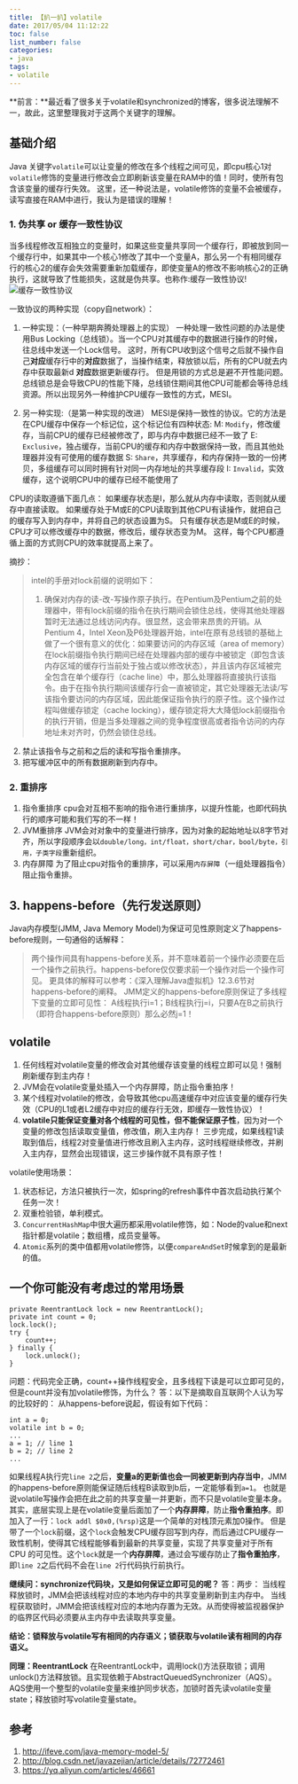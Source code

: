 ```yaml
---
title: 【扒一扒】volatile
date: 2017/05/04 11:12:22
toc: false
list_number: false
categories:
- java
tags:
- volatile
---
```


**前言：**最近看了很多关于volatile和synchronized的博客，很多说法理解不一，故此，这里整理我对于这两个关键字的理解。

## 基础介绍
Java 关键字`volatile`可以让变量的修改在多个线程之间可见，即cpu核心1对`volatile`修饰的变量进行修改会立即刷新该变量在RAM中的值！同时，使所有包含该变量的缓存行失效。
这里，还一种说法是，volatile修饰的变量不会被缓存，读写直接在RAM中进行，我认为是错误的理解！


### 1. 伪共享 or 缓存一致性协议
当多线程修改互相独立的变量时，如果这些变量共享同一个缓存行，即被放到同一个缓存行中，如果其中一个核心1修改了其中一个变量A，那么另一个有相同缓存行的核心2的缓存会失效需要重新加载缓存，即使变量A的修改不影响核心2的正确执行，这就导致了性能损失，这就是伪共享。也称作:缓存一致性协议!
![缓存一致性协议](/images/command.png)


一致协议的两种实现（copy自network）：
1. 一种实现：（一种早期奔腾处理器上的实现）
一种处理一致性问题的办法是使用Bus Locking（总线锁）。当一个CPU对其缓存中的数据进行操作的时候，往总线中发送一个Lock信号。
这时，所有CPU收到这个信号之后就不操作自己**对应**缓存行中的**对应**数据了，当操作结束，释放锁以后，所有的CPU就去内存中获取最新d **对应**数据更新缓存行。
但是用锁的方式总是避不开性能问题。总线锁总是会导致CPU的性能下降，总线锁住期间其他CPU可能都会等待总线资源。所以出现另外一种维护CPU缓存一致性的方式，MESI。

2. 另一种实现:（是第一种实现的改进）
MESI是保持一致性的协议。它的方法是在CPU缓存中保存一个标记位，这个标记位有四种状态:
M: `Modify`，修改缓存，当前CPU的缓存已经被修改了，即与内存中数据已经不一致了
E: `Exclusive`，独占缓存，当前CPU的缓存和内存中数据保持一致，而且其他处理器并没有可使用的缓存数据
S: `Share`，共享缓存，和内存保持一致的一份拷贝，多组缓存可以同时拥有针对同一内存地址的共享缓存段
I: `Invalid`，实效缓存，这个说明CPU中的缓存已经不能使用了

CPU的读取遵循下面几点：
如果缓存状态是I，那么就从内存中读取，否则就从缓存中直接读取。
如果缓存处于M或E的CPU读取到其他CPU有读操作，就把自己的缓存写入到内存中，并将自己的状态设置为S。
只有缓存状态是M或E的时候，CPU才可以修改缓存中的数据，修改后，缓存状态变为M。
这样，每个CPU都遵循上面的方式则CPU的效率就提高上来了。

摘抄：
> intel的手册对lock前缀的说明如下：
> 1. 确保对内存的读-改-写操作原子执行。在Pentium及Pentium之前的处理器中，带有lock前缀的指令在执行期间会锁住总线，使得其他处理器暂时无法通过总线访问内存。很显然，这会带来昂贵的开销。从Pentium 4，Intel Xeon及P6处理器开始，intel在原有总线锁的基础上做了一个很有意义的优化：如果要访问的内存区域（area of memory）在lock前缀指令执行期间已经在处理器内部的缓存中被锁定（即包含该内存区域的缓存行当前处于独占或以修改状态），并且该内存区域被完全包含在单个缓存行（cache line）中，那么处理器将直接执行该指令。由于在指令执行期间该缓存行会一直被锁定，其它处理器无法读/写该指令要访问的内存区域，因此能保证指令执行的原子性。这个操作过程叫做缓存锁定（cache locking），缓存锁定将大大降低lock前缀指令的执行开销，但是当多处理器之间的竞争程度很高或者指令访问的内存地址未对齐时，仍然会锁住总线。
2. 禁止该指令与之前和之后的读和写指令重排序。
3. 把写缓冲区中的所有数据刷新到内存中。

### 2. 重排序
1. 指令重排序
cpu会对互相不影响的指令进行重排序，以提升性能，也即代码执行的顺序可能和我们写的不一样！
2. JVM重排序
JVM会对对象中的变量进行排序，因为对象的起始地址以8字节对齐，所以字段顺序会以`double/long，int/float，short/char，bool/byte，引用，子类字段`重新组织。
3. 内存屏障
为了阻止cpu对指令的重排序，可以采用`内存屏障`（一组处理器指令）阻止指令重排。

## 3. happens-before（先行发送原则）
Java内存模型(JMM, Java Memory Model)为保证可见性原则定义了happens-before规则，一句通俗的话解释：
> 两个操作间具有happens-before关系，并不意味着前一个操作必须要在后一个操作之前执行。happens-before仅仅要求前一个操作对后一个操作可见。
更具体的解释可以参考：《深入理解Java虚拟机》12.3.6节对happens-before的阐释。
JMM定义的happens-before原则保证了多线程下变量的立即可见性：
A线程执行i=1；B线程执行j=i，只要A在B之前执行（即符合happens-before原则）那么必然j=1！

## volatile
1. 任何线程对volatile变量的修改会对其他缓存该变量的线程立即可以见！强制刷新缓存到主内存！
2. JVM会在volatile变量处插入一个内存屏障，防止指令重拍序！
3. 某个线程对volatile的修改，会导致其他cpu高速缓存中对应该变量的缓存行失效（CPU的L1或者L2缓存中对应的缓存行无效，即缓存一致性协议）！
4. **volatile只能保证变量对各个线程的可见性，但不能保证原子性**，因为对一个变量的修改包括读取变量值，修改值，刷入主内存！
三步完成，如果线程1读取到值后，线程2对变量值进行修改且刷入主内存，这时线程继续修改，并刷入主内存，显然会出现错误，这三步操作就不具有原子性！

volatile使用场景：
1. 状态标记，方法只被执行一次，如spring的refresh事件中首次启动执行某个任务一次！
2. 双重检验锁，单利模式。
3. `ConcurrentHashMap`中很大遍历都采用volatile修饰，如：Node的value和next指针都是volatile；数组槽，成员变量等。
4. `Atomic`系列的类中值都用volatile修饰，以便`compareAndSet`时候拿到的是最新的值。

## 一个你可能没有考虑过的常用场景
```
private ReentrantLock lock = new ReentrantLock();
private int count = 0;
lock.lock();
try {
    count++;
} finally {
    lock.unlock();
}
```
问题：代码完全正确，count++操作线程安全，且多线程下读是可以立即可见的，但是count并没有加volatile修饰，为什么？
答：以下是摘取自互联网个人认为写的比较好的：
从happens-before说起，假设有如下代码：
```
int a = 0;
volatile int b = 0;
...
a = 1; // line 1
b = 2; // line 2
...
```
如果线程A执行完`line 2`之后，**变量a的更新值也会一同被更新到内存当中**，JMM的happens-before原则能保证随后线程B读取到b后，一定能够看到`a=1`。
也就是说volatile写操作会把在此之前的共享变量一并更新，而不只是volatile变量本身。
其实，底层实现上是在volatile变量后面加了一个**内存屏障**，防止**指令重拍序**。即加入了一行：`lock addl $0x0,(%rsp)`这是一个简单的对栈顶元素加0操作。
但是带了一个`lock`前缀，这个`lock`会触发CPU缓存回写到内存，而后通过CPU缓存一致性机制，使得其它线程能够看到最新的共享变量，实现了共享变量对于所有 CPU 的可见性。这个`lock`就是一个**内存屏障**，通过会写缓存防止了**指令重拍序**，即`line 2`之后代码不会在`line 2`行代码执行前执行。

**继续问：synchronize代码块，又是如何保证立即可见的呢？**
答：两步：
当线程释放锁时，JMM会把该线程对应的本地内存中的共享变量刷新到主内存中。
当线程获取锁时，JMM会把该线程对应的本地内存置为无效。从而使得被监视器保护的临界区代码必须要从主内存中去读取共享变量。

**结论：锁释放与volatile写有相同的内存语义；锁获取与volatile读有相同的内存语义。**

**同理：ReentrantLock**
在ReentrantLock中，调用lock()方法获取锁；调用unlock()方法释放锁。且实现依赖于AbstractQueuedSynchronizer（AQS）。AQS使用一个整型的volatile变量来维护同步状态，加锁时首先读volatile变量state；释放锁时写volatile变量state。


## 参考
1. http://ifeve.com/java-memory-model-5/
2. http://blog.csdn.net/javazejian/article/details/72772461
3. https://yq.aliyun.com/articles/46661